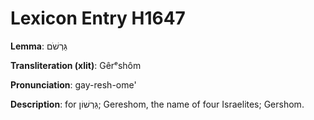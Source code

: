 # Lexicon Entry H1647

**Lemma**: גֵּרְשֹׁם

**Transliteration (xlit)**: Gêrᵉshôm

**Pronunciation**: gay-resh-ome'

**Description**:
for גֵּרְשׁוֹן; Gereshom, the name of four Israelites; Gershom.
